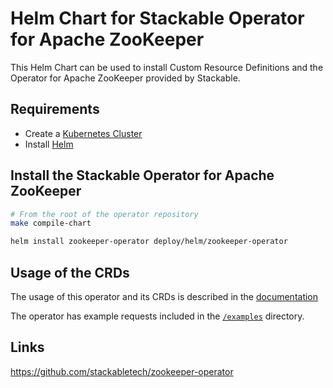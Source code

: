 # Helm Chart for Stackable Operator for Apache ZooKeeper

This Helm Chart can be used to install Custom Resource Definitions and the Operator for Apache ZooKeeper provided by Stackable.

## Requirements

- Create a [Kubernetes Cluster](../Readme.md)
- Install [Helm](https://helm.sh/docs/intro/install/)

## Install the Stackable Operator for Apache ZooKeeper

```bash
# From the root of the operator repository
make compile-chart

helm install zookeeper-operator deploy/helm/zookeeper-operator
```

## Usage of the CRDs

The usage of this operator and its CRDs is described in the [documentation](https://docs.stackable.tech/zookeeper/index.html)

The operator has example requests included in the [`/examples`](https://github.com/stackabletech/zookeeper-operator/tree/main/examples) directory.

## Links

https://github.com/stackabletech/zookeeper-operator

